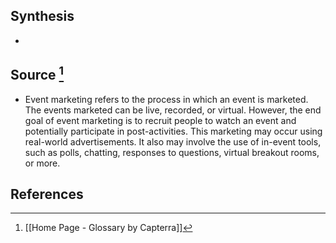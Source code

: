 ## Synthesis
- 
## Source [^1]
- Event marketing refers to the process in which an event is marketed. The events marketed can be live, recorded, or virtual. However, the end goal of event marketing is to recruit people to watch an event and potentially participate in post-activities. This marketing may occur using real-world advertisements. It also may involve the use of in-event tools, such as polls, chatting, responses to questions, virtual breakout rooms, or more.
## References

[^1]: [[Home Page - Glossary by Capterra]]